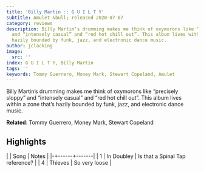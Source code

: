 ```yaml
---
title: 'Billy Martin :: G U I L T Y'
subtitle: Amulet &bull; released 2020-07-07
category: reviews
description: Billy Martin’s drumming makes me think of oxymorons like “precisely sloppy”
  and “intensely casual” and “red hot chill out”. This album lives within a zone that’s
  hazily bounded by funk, jazz, and electronic dance music.
author: jclacking
image:
  src: ''
index: G U I L T Y, Billy Martin
tags: ''
keywords: Tommy Guerrero, Money Mark, Stewart Copeland, Amulet
---
```

Billy Martin’s drumming makes me think of oxymorons like “precisely sloppy” and “intensely casual” and “red hot chill out”. This album lives within a zone that’s hazily bounded by funk, jazz, and electronic dance music.<!--more-->

**Related**: Tommy Guerrero, Money Mark, Stewart Copeland

## Highlights

| | Song | Notes |
|-+------+-------|
| 1 | In Doubley | Is that a Spinal Tap reference? |
| 4 | Thieves | So very loose |


